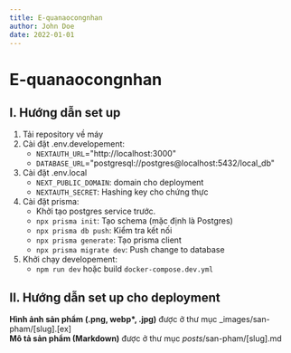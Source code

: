 ```yaml
---
title: E-quanaocongnhan
author: John Doe
date: 2022-01-01
---
```


# E-quanaocongnhan

## I. Hướng dẫn set up
1. Tải repository về máy
2. Cài đặt .env.developement:
    - `NEXTAUTH_URL`="http://localhost:3000"
    - `DATABASE_URL`="postgresql://postgres@localhost:5432/local_db"
3. Cài đặt .env.local
    - `NEXT_PUBLIC_DOMAIN`: domain cho deployment
    - `NEXTAUTH_SECRET`: Hashing key cho chứng thực
4. Cài đặt prisma:
    - Khởi tạo postgres service trước.
    - `npx prisma init`: Tạo schema (mặc định là Postgres)
    - `npx prisma db push`: Kiểm tra kết nối
    - `npx prisma generate`: Tạo prisma client
    - `npx prisma migrate dev`: Push change to database
5. Khởi chạy developement:
    - `npm run dev` hoặc build `docker-compose.dev.yml`
## II. Hướng dẫn set up cho deployment

<strong>Hình ảnh sản phẩm (.png, webp*, .jpg)</strong> được ở thư mục _images/san-pham/[slug].[ex] <br/>
<strong>Mô tả sản phẩm (Markdown)</strong> được ở thư mục _posts_/san-pham/[slug].md